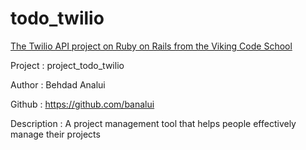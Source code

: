 # todo_twilio

[The Twilio API project on Ruby on Rails from the Viking Code School](http://www.vikingcodeschool.com)

Project 	: project_todo_twilio

Author  	: Behdad Analui

Github  	: https://github.com/banalui

Description : A project management tool that helps people effectively manage their projects